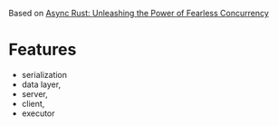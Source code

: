 Based on [Async Rust: Unleashing the Power of Fearless Concurrency](https://www.amazon.com/Async-Rust-Unleashing-Fearless-Concurrency/dp/1098149092)
# Features
- serialization
- data layer,
- server,
- client,
- executor
